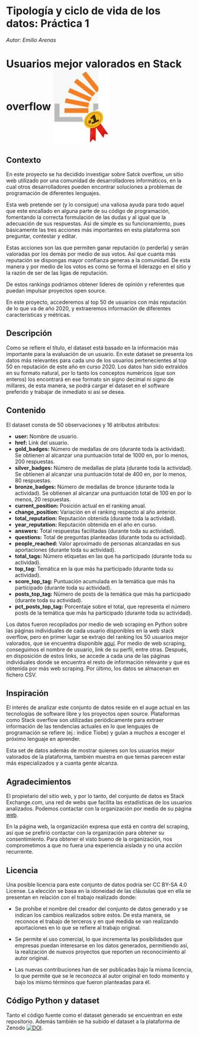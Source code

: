 <div class="fluid-row" id="header">
<h1 class="title toc-ignore">Tipología y ciclo de vida de los datos: Práctica 1</h1>
<p class="author"><em>Autor: Emilio Arenas</em></p>
</div>

# Usuarios mejor valorados en Stack overflow <img align="center" width="150" height="200" src="image/Imagen1.png"> 

## Contexto

En este proyecto se ha decidido investigar sobre Satck overflow, un sitio web utilizado por una comunidad de desarrolladores informáticos, en la cual otros desarrolladores pueden encontrar soluciones a problemas de programación de diferentes lenguajes.

Esta web pretende ser (y lo consigue) una valiosa ayuda para todo aquel que este encallado en alguna parte de su código de programación, fomentando la correcta formulación de las dudas y al igual que la adecuación de sus respuestas. Así de simple es su funcionamiento, pues básicamente las tres acciones más importantes en esta plataforma son preguntar, contestar y editar.

Estas acciones son las que permiten ganar reputación (o perderla) y serán valoradas por los demás por medio de sus votos. Así que cuanta más reputación se dispongas mayor confianza generas a la comunidad. De esta manera y por medio de los votos es como se forma el liderazgo en el sitio y la razón de ser de las ligas de reputación.

De estos rankings podríamos obtener líderes de opinión y referentes que puedan impulsar proyectos open source.

En este proyecto, accederemos al top 50 de usuarios con más reputación de lo que va de año 2020, y extraeremos información de diferentes características y métricas.


## Descripción

Como se refiere el título, el dataset está basado en la información más importante para la evaluación de un usuario. En este dataset se presenta los datos más relevantes para cada uno de los usuarios pertenecientes al top 50 en reputación de este año en curso 2020. Los datos han sido extraídos en su formato natural, por lo tanto los conceptos numéricos (que son enteros) los encontrará en ese formato sin signo decimal ni signo de millares, de esta manera, se podrá cargar el dataset en el software preferido y trabajar de inmediato si así se desea.

## Contenido

El dataset consta de 50 observaciones y 16 atributos atributos:

- **user:** Nombre de usuario.
- **href:** Link del usuario.
- **gold_badges:** Número de medallas de oro (durante toda la actividad). Se obtienen al alcanzar una puntuación total de 1000 en, por lo menos, 200 respuestas.
- **silver_badges:** Número de medallas de plata (durante toda la actividad). Se obtienen al alcanzar una puntuación total de 400 en, por lo menos, 80 respuestas.
- **bronze_badges:** Número de medallas de bronce (durante toda la actividad). Se obtienen al alcanzar una puntuación total de 100 en por lo menos, 20 respuestas.
- **current_position:** Posición actual en el ranking anual.
- **change_position:** Variación en el ranking respecto al año anterior.
- **total_reputation:** Reputación obtenida (durante toda la actividad).
- **year_reputation:** Reputación obtenida en el año en curso.
- **answers:** Total respuestas facilitadas (durante toda su actividad).
- **questions:** Total de preguntas planteadas (durante toda su actividad).
- **people_reached:** Valor aproximado de personas alcanzadas en sus aportaciones (durante toda su actividad).
- **total_tags:** Número etiquetas en las que ha participado (durante toda su actividad).
- **top_tag:** Temática en la que más ha participado (durante toda su actividad).
- **score_top_tag:** Puntuación acumulada en la temática que más ha participado (durante toda su actividad).
- **posts_top_tag:** Número de posts de la temática que más ha participado (durante toda su actividad).
- **pct_posts_top_tag:** Porcentaje sobre el total, que representa el número posts de la temática que más ha participado (durante toda su actividad).

Los datos fueron recopilados por medio de web scraping en Python sobre las páginas individuales de cada usuario disponibles en la web stack overflow, pero en primer lugar se extrajo del ranking los 50 usuarios mejor valorados, que se encuentra disponible [aquí](https://stackexchange.com/leagues). Por medio de web scraping, conseguimos el nombre de usuario, link de su perfil, entre otras. Después, en disposición de estos links, se accede a cada una de las páginas individuales donde se encuentra el resto de información relevante y que es obtenida por más web scraping. Por último, los datos se almacenan en fichero CSV.


## Inspiración

El interés de analizar este conjunto de datos reside en el auge actual en las tecnologías de software libre y los proyectos open source. Plataformas como Stack overflow son utilizadas periódicamente para extraer información de las tendencias actuales en lo que lenguajes de programación se refiere (ej.: indice Tiobe) y guían a muchos a escoger el próximo lenguaje en aprender.

Esta set de datos además de mostrar quienes son los usuarios mejor valorados de la plataforma, también muestra en que temas parecen estar más especializados y a cuanta gente alcanza.


## Agradecimientos

El propietario del sitio web, y por lo tanto, del conjunto de datos es Stack Exchange.com, una red de webs que facilita las estadísticas de los usuarios analizados. Podemos contactar con la organización por medio de su página [web](https://stackoverflow.com/contact?referrer=https://stackoverflow.com/company/compensation/calculator).

En la página web, la organización expresa que está en contra del scraping, así que se prefirió contactar con la organización para obtener su consentimiento. Para obtener el visto bueno de la organización, nos comprometimos a que no fuera una experiencia aislada y no una acción recurrente.

## Licencia

Una posible licencia para este conjunto de datos podría ser  CC BY-SA 4.0 License. La elección se basa en la idoneidad de las cláusulas que en ella se presentan en relación con el trabajo realizado donde:

- Se prohíbe el nombre del creador del conjunto de datos generado y se indican los cambios realizados sobre estos. De esta manera, se reconoce el trabajo de terceros y en qué medida se van realizando aportaciones en lo que se refiere al trabajo original.

- Se permite el uso comercial, lo que incrementa las posibilidades que empresas puedan interesarse en los datos generados, permitiendo así, la realización de nuevos proyectos que reporten un reconocimiento al autor original.

- Las nuevas contribuciones han de ser publicadas bajo la misma licencia, lo que permite que se le reconozca al autor original en todo momento y bajo los mismo términos que fueron planteadas para él.

## Código Python y dataset

Tanto el código fuente como el dataset generado se encuentran en este repositorio. Además también se ha subido el dataset a la plataforma de Zenodo [![DOI](https://zenodo.org/badge/DOI/10.5281/zenodo.3743820.svg)](https://doi.org/10.5281/zenodo.3743820).
